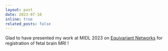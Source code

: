 ```yaml
---
layout: post
date: 2023-07-10
inline: true
related_posts: false
---
```


Glad to have presented my work at MIDL 2023 on [Equivariant Networks](https://openreview.net/forum?id=C7VKeiHeZT) for registration of fetal brain MRI !
